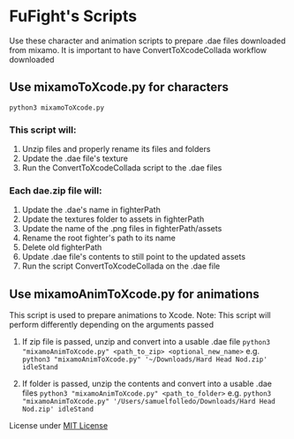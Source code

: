 # FuFight's Scripts
Use these character and animation scripts to prepare .dae files downloaded from mixamo. It is important to have ConvertToXcodeCollada workflow downloaded

## Use mixamoToXcode.py for characters
`python3 mixamoToXcode.py`

### This script will:
1. Unzip files and properly rename its files and folders
2. Update the .dae file's texture
3. Run the ConvertToXcodeCollada script to the .dae files

### Each dae.zip file will: 
1. Update the .dae's name in fighterPath
2. Update the textures folder to assets in fighterPath
3. Update the name of the .png files in fighterPath/assets
4. Rename the root fighter's path to its name
5. Delete old fighterPath
6. Update .dae file's contents to still point to the updated assets
7. Run the script ConvertToXcodeCollada on the .dae file

## Use mixamoAnimToXcode.py for animations
This script is used to prepare animations to Xcode. 
Note: This script will perform differently depending on the arguments passed

1. If zip file is passed, unzip and convert into a usable .dae file
    `python3 "mixamoAnimToXcode.py" <path_to_zip> <optional_new_name>`
    e.g. `python3 "mixamoAnimToXcode.py" '~/Downloads/Hard Head Nod.zip' idleStand`

2. If folder is passed, unzip the contents and convert into a usable .dae files
    `python3 "mixamoAnimToXcode.py" <path_to_folder>`
    e.g. `python3 "mixamoAnimToXcode.py" '/Users/samuelfolledo/Downloads/Hard Head Nod.zip' idleStand`   

License under [MIT License](https://github.com/SamuelFolledo/FuFight/blob/master/LICENSE)
